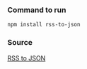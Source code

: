 ### Command to run
`npm install rss-to-json`

### Source

[RSS to JSON](https://www.npmjs.com/package/rss-to-json)
